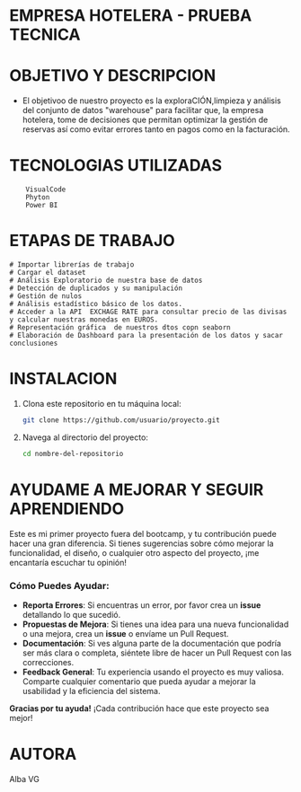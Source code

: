 # EMPRESA HOTELERA - PRUEBA TECNICA

# OBJETIVO Y DESCRIPCION 
* El objetivoo de nuestro proyecto es la exploraCIÓN,limpieza y análisis del conjunto de datos "warehouse"  para facilitar que, la empresa hotelera, tome de decisiones que permitan optimizar la gestión de reservas  así como evitar errores tanto en pagos como en la facturación.

# TECNOLOGIAS UTILIZADAS
        
        VisualCode
        Phyton
        Power BI

# ETAPAS DE TRABAJO
    
    # Importar librerías de trabajo 
    # Cargar el dataset
    # Análisis Exploratorio de nuestra base de datos
    # Detección de duplicados y su manipulación
    # Gestión de nulos
    # Análisis estadístico básico de los datos.
    # Acceder a la API  EXCHAGE RATE para consultar precio de las divisas y calcular nuestras monedas en EUROS.
    # Representación gráfica  de nuestros dtos copn seaborn
    # Elaboración de Dashboard para la presentación de los datos y sacar conclusiones

# INSTALACION

1. Clona este repositorio en tu máquina local:
   ```bash
   git clone https://github.com/usuario/proyecto.git
   ```
2. Navega al directorio del proyecto:
   ```bash
   cd nombre-del-repositorio

# AYUDAME A MEJORAR Y SEGUIR APRENDIENDO

Este es mi primer proyecto fuera del bootcamp, y tu contribución puede hacer una gran diferencia. Si tienes sugerencias sobre cómo mejorar la funcionalidad, el diseño, o cualquier otro aspecto del proyecto, ¡me encantaría escuchar tu opinión!

### Cómo Puedes Ayudar:
- **Reporta Errores**: Si encuentras un error, por favor crea un **issue** detallando lo que sucedió.
- **Propuestas de Mejora**: Si tienes una idea para una nueva funcionalidad o una mejora, crea un **issue** o envíame un Pull Request.
- **Documentación**: Si ves alguna parte de la documentación que podría ser más clara o completa, siéntete libre de hacer un Pull Request con las correcciones.
- **Feedback General**: Tu experiencia usando el proyecto es muy valiosa. Comparte cualquier comentario que pueda ayudar a mejorar la usabilidad y la eficiencia del sistema.

**Gracias por tu ayuda!** ¡Cada contribución hace que este proyecto sea mejor!

# AUTORA

Alba VG
